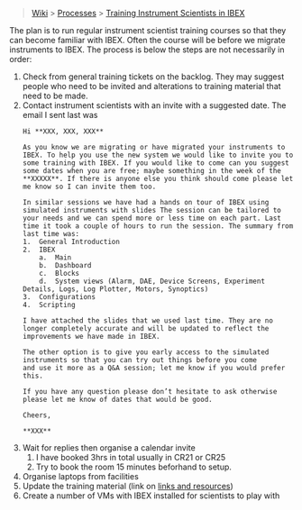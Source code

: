 > [Wiki](Home) > [Processes](Processes) > [Training Instrument Scientists in IBEX](Training-Instrument-Scientists-in-IBEX)

The plan is to run regular instrument scientist training courses so that they can become familiar with IBEX. Often the course will be before we migrate instruments to IBEX. The process is below the steps are not necessarily in order:

1. Check from general training tickets on the backlog. They may suggest people who need to be invited and alterations to training material that need to be made.
1. Contact instrument scientists with an invite with a suggested date. The email I sent last was
    ```
    Hi **XXX, XXX, XXX**
    
    As you know we are migrating or have migrated your instruments to IBEX. To help you use the new system we would like to invite you to some training with IBEX. If you would like to come can you suggest some dates when you are free; maybe something in the week of the **XXXXX**. If there is anyone else you think should come please let me know so I can invite them too.
    
    In similar sessions we have had a hands on tour of IBEX using simulated instruments with slides The session can be tailored to your needs and we can spend more or less time on each part. Last time it took a couple of hours to run the session. The summary from last time was:
    1.	General Introduction
    2.	IBEX
        a.	Main
        b.	Dashboard
        c.	Blocks
        d.	System views (Alarm, DAE, Device Screens, Experiment Details, Logs, Log Plotter, Motors, Synoptics)
    3.	Configurations
    4.	Scripting
    
    I have attached the slides that we used last time. They are no longer completely accurate and will be updated to reflect the improvements we have made in IBEX. 
    
    The other option is to give you early access to the simulated instruments so that you can try out things before you come 
    and use it more as a Q&A session; let me know if you would prefer this.
    
    If you have any question please don’t hesitate to ask otherwise please let me know of dates that would be good.
    
    Cheers,
    
    **XXX**
    ```
1. Wait for replies then organise a calendar invite
    1. I have booked 3hrs in total usually in CR21 or CR25
    1. Try to book the room 15 minutes beforhand to setup.
1. Organise laptops from facilities
1. Update the training material (link on [links and resources](links-and-resources))
1. Create a number of VMs with IBEX installed for scientists to play with
